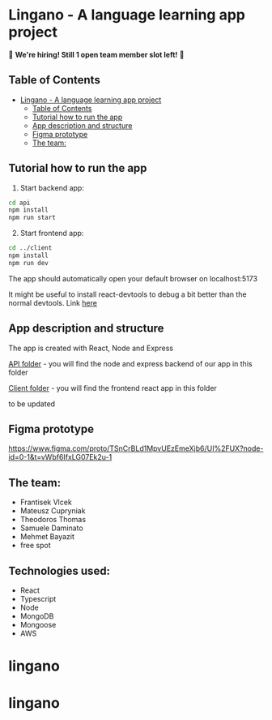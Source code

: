 # Lingano - A language learning app project

🚨 <b>We're hiring! Still 1 open team member slot left!</b> 🚨

## Table of Contents

-   [Lingano - A language learning app project](#lingano---a-language-learning-app-project)
    -   [Table of Contents](#table-of-contents)
    -   [Tutorial how to run the app](#tutorial-how-to-run-the-app)
    -   [App description and structure](#app-description-and-structure)
    -   [Figma prototype](#figma-prototype)
    -   [The team:](#the-team)

## Tutorial how to run the app

1. Start backend app: <br/>

```sh
cd api
npm install
npm run start
```

2. Start frontend app: <br/>

```sh
cd ../client
npm install
npm run dev
```

The app should automatically open your default browser on localhost:5173

It might be useful to install react-devtools to debug a bit better than the normal devtools.
Link [here](https://react.dev/learn/react-developer-tools#safari-and-other-browsers)

## App description and structure

The app is created with React, Node and Express

[API folder](./api/) - you will find the node and express backend of our app in this folder

[Client folder](./client/) - you will find the frontend react app in this folder

to be updated

## Figma prototype

https://www.figma.com/proto/TSnCrBLd1MpvUEzEmeXjb6/UI%2FUX?node-id=0-1&t=vWbf6IfxLG07Ek2u-1

## The team:

-   Frantisek Vlcek
-   Mateusz Cupryniak
-   Theodoros Thomas
-   Samuele Daminato
-   Mehmet Bayazit
-   free spot

## Technologies used: 

- React
- Typescript
- Node
- MongoDB
- Mongoose
- AWS

# lingano
# lingano
